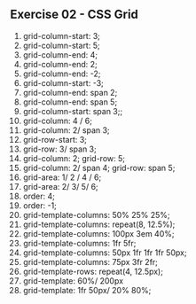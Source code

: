 ## Exercise 02 - CSS Grid

1. grid-column-start: 3;
2. grid-column-start: 5;
3. grid-column-end: 4;
4. grid-column-end: 2;
5. grid-column-end: -2;
6. grid-column-start: -3;
7. grid-column-end: span 2;
8. grid-column-end: span 5;
9. grid-column-start: span 3;;
10. grid-column: 4 / 6;
11. grid-column: 2/ span 3;
12. grid-row-start: 3;
13. grid-row: 3/ span 3;
14. grid-column: 2;
    grid-row: 5;
15. grid-column: 2/ span 4;
    grid-row: span 5;
16. grid-area: 1/ 2 / 4 / 6;
17. grid-area: 2/ 3/ 5/ 6;
18. order: 4;
19. order: -1;
20. grid-template-columns: 50% 25% 25%;
21. grid-template-columns: repeat(8, 12.5%);
22. grid-template-columns: 100px 3em 40%;
23. grid-template-columns: 1fr 5fr;
24. grid-template-columns: 50px 1fr 1fr 1fr 50px;
25. grid-template-columns: 75px 3fr 2fr;
26. grid-template-rows: repeat(4, 12.5px);
27. grid-template: 60%/ 200px
28. grid-template: 1fr 50px/ 20% 80%;
